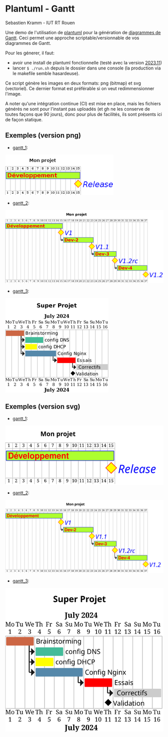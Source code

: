 # Plantuml - Gantt

Sebastien Kramm - IUT RT Rouen

Une demo de l'utilisation de
[plantuml](https://plantuml.com/gantt-diagram)
pour la génération de
[diagrammes de Gantt](https://fr.wikipedia.org/wiki/Diagramme_de_Gantt).
Ceci permet une approche scriptable/versionnable de vos diagrammes de Gantt.

Pour les génerer, il faut:
* avoir une install de plantuml fonctionnelle
(testé avec la version [2023.11](https://github.com/plantuml/plantuml/releases/tag/v1.2023.11))
* lancer `$ ./run.sh` depuis le dossier dans une console
(la production via le makefile semble hasardeuse).


Ce script génère les images en deux formats: png (bitmap) et svg (vectoriel).
Ce dernier format est préférable si on veut redimmensionner l'image.

A noter qu'une intégration continue (CI) est mise en place, mais les fichiers générés ne sont pour l'instant pas uploadés
(et gh ne les conserve de toutes façons que 90 jours), donc pour plus de facilités, ils sont présents ici de façon statique.

## Exemples (version png)

* [gantt_1](gantt_1.gantt):

![gantt_1a](out/gantt_1.png)

* [gantt_2](gantt_2.gantt):

![gantt_2a](out/gantt_2.png)

* [gantt_3](gantt_3.gantt):

![gantt_3a](out/gantt_3.png)


## Exemples (version svg)

* [gantt_1](gantt_1.gantt):

![gantt_1b](out/gantt_1.svg)

* [gantt_2](gantt_2.gantt):

![gantt_2b](out/gantt_2.svg)

* [gantt_3](gantt_3.gantt):

![gantt_3b](out/gantt_3.svg)



